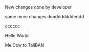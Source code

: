 New changes done by developer

some more changes dondddddddeddd


cccccc

Hello World

MelCow to TaliBAN
